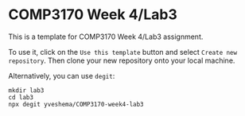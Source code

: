 # COMP3170 Week 4/Lab3

This is a template for COMP3170 Week 4/Lab3 assignment.

To use it, click on the `Use this template` button and select `Create new repository`.
Then clone your new repository onto your local machine.

Alternatively, you can use `degit`:

```
mkdir lab3
cd lab3
npx degit yveshema/COMP3170-week4-lab3



